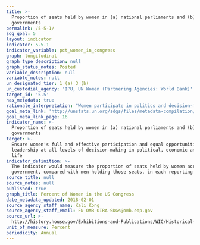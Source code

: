 ```yaml
---
title: >-
  Proportion of seats held by women in (a) national parliaments and (b) local
  governments
permalink: /5-5-1/
sdg_goal: 5
layout: indicator
indicator: 5.5.1
indicator_variable: pct_women_in_congress
graph: longitudinal
graph_type_description: null
graph_status_notes: Posted
variable_description: null
variable_notes: null
un_designated_tier: 1 (a) 3 (b)
un_custodial_agency: 'IPU, UN Women (Partnering Agencies: World Bank)'
target_id: '5.5'
has_metadata: true
rationale_interpretation: "Women participate in politics and decision-making at all levels, in different functions and across all spheres of government. They may participate as voters, candidates for local, regional and national elections, members of parliament or local council, heads of state and government, ministers, members of political parties, trade unions or business associations, or as electoral administrators. \nCapturing an accurate assessment of women's representation across these different forms of political participation has been difficult, however. The standard measure of women's political participation and involvement in decision-making, used to track progress for the Millennium Development Goals, was the proportion of seats held by women in national parliaments. In many respects, the existence and quality of this data has meant that other areas of political participation have not been paid sufficient attention. \nMeasuring women's participation in local government is an additional, but equally important measure of women's political participation and decision-making, because of the responsibilities of local governments and the significantly higher number of opportunities (that is seats) available to women candidates at this level. Women's entry into local politics has the potential to influence a wide range of policy decisions and local community programmes. \nHowever, the available data is limited; it is neither comprehensive across all countries, nor regularly updated. Data from the United Nations Statistical Division's 2010 edition of The World's Women, for example, show selected regional averages, with a low of 8 percent in Northern Africa to a high of 30 percent in sub-Saharan Africa. Averages across Latin America and Europe ranged from 24 to 29 percent and Asia reported averages below 20 percent. Drawing meaningful conclusions from this data is therefore difficult. \nIn 1995, the Beijing Platform for Action called on governments to accept a wider understanding of women's participation in decision-making that went beyond women in national politics. The 20-year review of the Platform, however, found that: \n\ta significant challenge for effectively monitoring progress towards gender equality is the lack of high quality and comparable data, collected over time. Many areas of statistics that are of critical importance such as ' women's participation in decision-making at all levels, including local government ' are still not produced regularly by countries. Data and statistical requirements for the post-2015 development agenda will be substantial, particularly for monitoring gender equality, women's empowerment and the human rights of women and girls in the new framework. \nA dedicated indicator on women's political participation would provide the necessary 'data mandate' to ensure this data set is more systematically collected across all countries and regularly monitored over time, allowing for both international and longitudinal comparisons."
goal_meta_link: 'http://unstats.un.org/sdgs/files/metadata-compilation/Metadata-Goal-5.pdf'
goal_meta_link_page: 16
indicator_name: >-
  Proportion of seats held by women in (a) national parliaments and (b) local
  governments
target: >-
  Ensure women's full and effective participation and equal opportunities for
  leadership at all levels of decision-making in political, economic and public
  life
indicator_definition: >-
  The indicator would measure the proportion of seats held by women across local
  government, compared with men holding those seats, in each reporting country.
source_title: null
source_notes: null
published: true
graph_title: Percent of Women in the US Congress
date_metadata_updated: 2018-02-01
source_agency_staff_name: Kali Kong
source_agency_staff_email: FN-OMB-OIRA-SDGs@omb.eop.gov
source_url: >-
  http://history.house.gov/Exhibitions-and-Publications/WIC/Historical-Data/Women-Representatives-and-Senators-by-Congress/
unit_of_measure: Percent
periodicity: Annual
---
```

